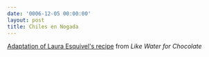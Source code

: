 ```yaml
---
date: '0006-12-05 00:00:00'
layout: post
title: Chiles en Nogada
---
```


[Adaptation of Laura Esquivel's recipe](https://kitchenwrangler.com/2017/04/chile-en-nogada/) from *Like Water for Chocolate*